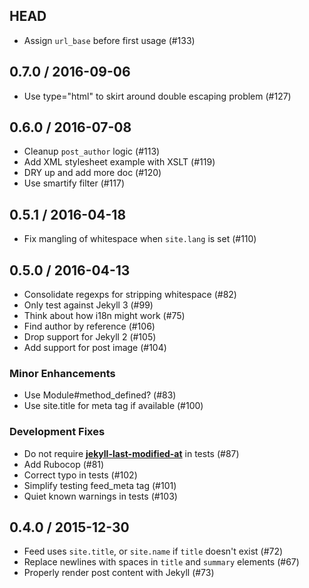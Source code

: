 ## HEAD

  * Assign `url_base` before first usage (#133)

## 0.7.0 / 2016-09-06

  * Use type="html" to skirt around double escaping problem (#127)

## 0.6.0 / 2016-07-08

  * Cleanup `post_author` logic (#113)
  * Add XML stylesheet example with XSLT (#119)
  * DRY up and add more doc (#120)
  * Use smartify filter (#117)

## 0.5.1 / 2016-04-18

  * Fix mangling of whitespace when `site.lang` is set (#110)

## 0.5.0 / 2016-04-13

  * Consolidate regexps for stripping whitespace (#82)
  * Only test against Jekyll 3 (#99)
  * Think about how i18n might work (#75)
  * Find author by reference (#106)
  * Drop support for Jekyll 2 (#105)
  * Add support for post image (#104)

### Minor Enhancements

  * Use Module#method_defined? (#83)
  * Use site.title for meta tag if available (#100)

### Development Fixes

  * Do not require [**jekyll-last-modified-at**](https://github.com/gjtorikian/jekyll-last-modified-at) in tests (#87)
  * Add Rubocop (#81)
  * Correct typo in tests (#102)
  * Simplify testing feed_meta tag (#101)
  * Quiet known warnings in tests (#103)

## 0.4.0 / 2015-12-30

  * Feed uses `site.title`, or `site.name` if `title` doesn't exist (#72)
  * Replace newlines with spaces in `title` and `summary` elements (#67)
  * Properly render post content with Jekyll (#73)
